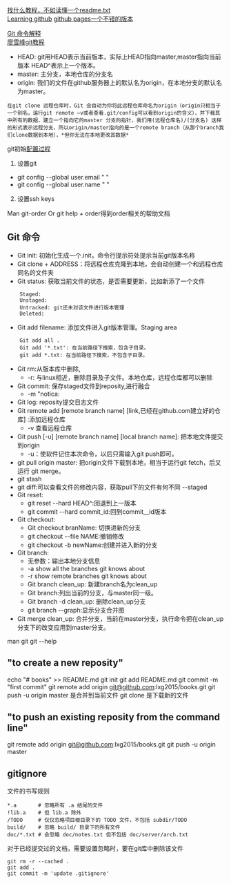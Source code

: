 [找什么教程，不如读懂一个readme.txt](https://guides.github.com/)  
[Learning github](https://help.github.com/) 
[github pages一个不错的版本](http://csrgxtu.github.io/categories/Linux/)
 
[Git 命令解释](https://git-scm.com/docs)     
[廖雪峰git教程](http://www.liaoxuefeng.com/wiki/0013739516305929606dd18361248578c67b8067c8c017b000)

- HEAD: git用HEAD表示当前版本，实际上HEAD指向master,master指向当前版本
    HEAD^表示上一个版本。
- master: 主分支，本地仓库的分支名
- origin: 我们的文件在github服务器上的默认名为origin，在本地分支的默认名为master。
```
在git clone 远程仓库时，Git 会自动为你将此远程仓库命名为origin（origin只相当于一个别名，运行git remote –v或者查看.git/config可以看到origin的含义），并下载其中所有的数据，建立一个指向它的master 分支的指针，我们用(远程仓库名)/(分支名) 这样的形式表示远程分支，所以origin/master指向的是一个remote branch（从那个branch我们clone数据到本地），*但你无法在本地更改其数据*
```
git初始[配置过程](https://help.github.com/articles/set-up-git/) 
1. 设置git
- git config --global user.email " "
- git config --global user.name " "
2. 设置ssh keys


Man git-order Or git help + order得到order相关的帮助文档

## Git 命令
- Git init: 初始化生成一个.init，命令行提示符处提示当前git版本名称
- Git clone + ADDRESS：将远程仓库克隆到本地，会自动创建一个和远程仓库同名的文件夹
- Git status: 获取当前文件的状态，是否需要更新，比如新添了一个文件
```
    Staged:
    Unstaged:
    Untracked: git还未对该文件进行版本管理
    Deleted:
```
- Git add filename: 添加文件进入git版本管理。Staging area
```
    Git add all .
    Git add '*.txt': 在当前路径下搜索，包含子目录。
    git add *.txt: 在当前路径下搜索，不包含子目录。
```
- Git rm:从版本库中删除,
    - -r:  与linux相近，删除目录及子文件。本地仓库，远程仓库都可以删除
- Git commit: 保存staged文件到reposity,进行融合
    - -m "notica:
- Git log: reposity提交日志文件
- Git remote add [remote branch name] [link,已经在github.com建立好的仓库] :添加远程仓库
    - -v 查看远程仓库
- Git push [-u] [remote branch name] [local branch name]: 把本地文件提交到origin
    - -u：使软件记住本次命令，以后只需输入git push即可。
- git pull origin master:  把origin文件下载到本地，相当于运行git fetch，后又运行 git merge。
- git stash
- git diff:可以查看文件的修改内容，获取pull下的文件有何不同
--staged
- Git reset:
    - git reset --hard HEAD^:回退到上一版本
    - git commit --hard commit_id:回到commit__id版本
- Git checkout:
    - Git checkout branName: 切换进新的分支
    - git checkout --file NAME:撤销修改
    - git checkout -b newName:创建并进入新的分支
- Git branch:
    - 无参数：输出本地分支信息
    - -a show all the branches git knows about
    - -r show remote branches git knows about
    - Git branch clean_up: 新建branch名为clean_up
    - Git branch:列出当前的分支，与master同一级。
    - Git branch -d clean_up: 删除clean_up分支
    - git branch --graph:显示分支合并图
- Git merge clean_up: 合并分支，当前在master分支，执行命令把在clean_up分支下的改变应用到master分支。

man git
git --help

## "to create a new reposity"
echo "# books" >> README.md
git init
git add README.md
git commit -m "first commit"
git remote add origin git@github.com:lxg2015/books.git
git push -u origin master 是合并到当前文件
git clone 是下载新的文件

## "to push an existing reposity from the command line"
git remote add origin git@github.com:lxg2015/books.git
git push -u origin master

## gitignore
文件的书写规则
```shell
*.a       # 忽略所有 .a 结尾的文件
!lib.a    # 但 lib.a 除外
/TODO     # 仅仅忽略项目根目录下的 TODO 文件，不包括 subdir/TODO
build/    # 忽略 build/ 目录下的所有文件
doc/*.txt # 会忽略 doc/notes.txt 但不包括 doc/server/arch.txt
```
对于已经提交过的文档，需要设置忽略时，要在git库中删除该文件
```shell
git rm -r --cached .
git add .
git commit -m 'update .gitignore'
```